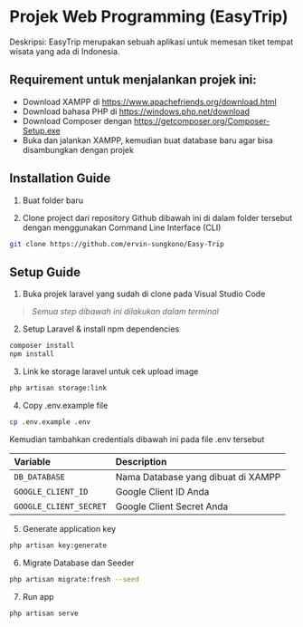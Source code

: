 # Projek Web Programming (EasyTrip)
Deskripsi: EasyTrip merupakan sebuah aplikasi untuk memesan tiket tempat wisata yang ada di Indonesia. 

## Requirement untuk menjalankan projek ini:
- Download XAMPP di https://www.apachefriends.org/download.html
- Download bahasa PHP di https://windows.php.net/download
- Download Composer dengan https://getcomposer.org/Composer-Setup.exe   
- Buka dan jalankan XAMPP, kemudian buat database baru agar bisa disambungkan dengan projek

## Installation Guide
1. Buat folder baru

2. Clone project dari repository Github dibawah ini di dalam folder tersebut dengan menggunakan Command Line Interface (CLI)
```sh
git clone https://github.com/ervin-sungkono/Easy-Trip
```
## Setup Guide
1. Buka projek laravel yang sudah di clone pada Visual Studio Code

> *Semua step dibawah ini dilakukan dalam terminal*


2. Setup Laravel & install npm dependencies
```sh
composer install
npm install
```

3. Link ke storage laravel untuk cek upload image
```sh
php artisan storage:link
```

4. Copy .env.example file 
```sh
cp .env.example .env
```

Kemudian tambahkan credentials dibawah ini pada file .env tersebut

| Variable | Description |
| :--- | :--- |
| `DB_DATABASE` | Nama Database yang dibuat di XAMPP |
| `GOOGLE_CLIENT_ID` | Google Client ID Anda |
| `GOOGLE_CLIENT_SECRET` | Google Client Secret Anda |

5. Generate application key
 ```sh
php artisan key:generate
```

6. Migrate Database dan Seeder
 ```sh
php artisan migrate:fresh --seed
```

7. Run app
```sh
php artisan serve
```
